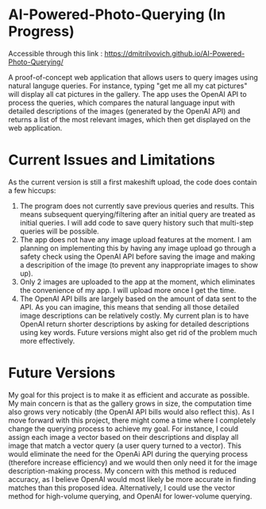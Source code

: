 # AI-Powered-Photo-Querying (In Progress)
Accessible through this link : https://dmitrilvovich.github.io/AI-Powered-Photo-Querying/

A proof-of-concept web application that allows users to query images using natural languge queries. For instance, typing "get me all my cat pictures" will display all cat pictures in the gallery.
The app uses the OpenAI API to process the queries, which compares the natural language input with detailed descriptions of the images (generated by the OpenAI API) and returns a list of the most relevant images, which then get displayed on the web application.

# Current Issues and Limitations
As the current version is still a first makeshift upload, the code does contain a few hiccups:
1. The program does not currently save previous queries and results. This means subsequent querying/filtering after an initial query are treated as initial queries. I will add code to save query history such that multi-step queries will be possible.
2. The app does not have any image upload features at the moment. I am planning on implementing this by having any image upload go through a safety check using the OpenAI API before saving the image and making a descripition of the image (to prevent any inappropriate images to show up).
3. Only 2 images are uploaded to the app at the moment, which eliminates the convenience of my app. I will upload more once I get the time.
4. The OpenAI API bills are largely based on the amount of data sent to the API. As you can imagine, this means that sending all those detailed image descriptions can be relatively costly. My current plan is to have OpenAI return shorter descriptions by asking for detailed descriptions using key words. Future versions might also get rid of the problem much more effectively.

# Future Versions
My goal for this project is to make it as efficient and accurate as possible. My main concern is that as the gallery grows in size, the computation time also grows very noticably (the OpenAI API bills would also reflect this).
As I move forward with this project, there might come a time where I completely change the querying process to achieve my goal. For instance, I could assign each image a vector based on their descriptions and display all image that match a vector query (a user query turned to a vector). This would eliminate the need for the OpenAi API during the querying process (therefore increase efficiency) and we would then only need it for the image description-making process. My concern with this method is reduced accuracy, as I believe OpenAI would most likely be more accurate in finding matches than this proposed idea. Alternatively, I could use the vector method for high-volume querying, and OpenAI for lower-volume querying.
